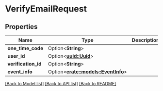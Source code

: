 # VerifyEmailRequest

## Properties

Name | Type | Description | Notes
------------ | ------------- | ------------- | -------------
**one_time_code** | Option<**String**> |  | [optional]
**user_id** | Option<[**uuid::Uuid**](uuid::Uuid.md)> |  | [optional]
**verification_id** | Option<**String**> |  | [optional]
**event_info** | Option<[**crate::models::EventInfo**](EventInfo.md)> |  | [optional]

[[Back to Model list]](../README.md#documentation-for-models) [[Back to API list]](../README.md#documentation-for-api-endpoints) [[Back to README]](../README.md)


